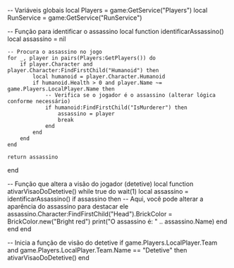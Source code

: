 -- Variáveis globais
local Players = game:GetService("Players")
local RunService = game:GetService("RunService")

-- Função para identificar o assassino
local function identificarAssassino()
    local assassino = nil

    -- Procura o assassino no jogo
    for _, player in pairs(Players:GetPlayers()) do
        if player.Character and player.Character:FindFirstChild("Humanoid") then
            local humanoid = player.Character.Humanoid
            if humanoid.Health > 0 and player.Name ~= game.Players.LocalPlayer.Name then
                -- Verifica se o jogador é o assassino (alterar lógica conforme necessário)
                if humanoid:FindFirstChild("IsMurderer") then
                    assassino = player
                    break
                end
            end
        end
    end

    return assassino
end

-- Função que altera a visão do jogador (detetive)
local function ativarVisaoDoDetetive()
    while true do
        wait(1)
        local assassino = identificarAssassino()
        if assassino then
            -- Aqui, você pode alterar a aparência do assassino para destacar ele
            assassino.Character:FindFirstChild("Head").BrickColor = BrickColor.new("Bright red")
            print("O assassino é: " .. assassino.Name)
        end
    end
end

-- Inicia a função de visão do detetive
if game.Players.LocalPlayer.Team and game.Players.LocalPlayer.Team.Name == "Detetive" then
    ativarVisaoDoDetetive()
end
